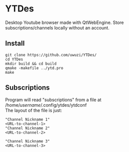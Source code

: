 # YTDes
Desktop Youtube browser made with QtWebEngine. Store subscriptions/channels locally without an account. 

## Install

    git clone https://github.com/uwuzi/YTDes/  
    cd YTDes  
    mkdir build && cd build  
    qmake -makefile ../ytd.pro  
    make  
    
## Subscriptions  
Program will read "subscriptions" from a file at /home/*username*/.config/ytdes/ytdconf  
The layout of the file is just:  

    "Channel Nickname 1"  
    <URL-to-channel-1>  
    "Channel Nickname 2"  
    <URL-to-channel-2>  
    
    "Channel Nickname 3"  
    <URL-to-channel-3>  
    

